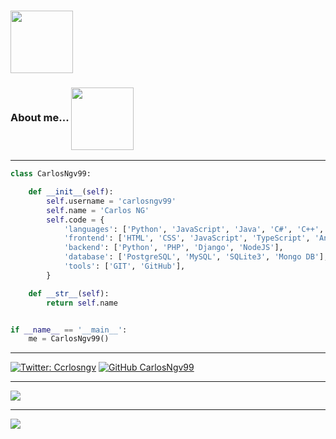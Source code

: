 ### <img align="center" src="https://media.giphy.com/media/uFlGZaUeQ7rv6B55io/giphy.gif" width="100">


###  About me...  <img align="center" src="https://media.giphy.com/media/aNqEFrYVnsS52/giphy.gif" width="100">

<hr>

```python
class CarlosNgv99:

    def __init__(self):
        self.username = 'carlosngv99'
        self.name = 'Carlos NG'
        self.code = {
            'languages': ['Python', 'JavaScript', 'Java', 'C#', 'C++', 'Go']
            'frontend': ['HTML', 'CSS', 'JavaScript', 'TypeScript', 'Angular', 'Boostrap'],
            'backend': ['Python', 'PHP', 'Django', 'NodeJS'],
            'database': ['PostgreSQL', 'MySQL', 'SQLite3', 'Mongo DB'],
            'tools': ['GIT', 'GitHub'],
        }

    def __str__(self):
        return self.name


if __name__ == '__main__':
    me = CarlosNgv99()

```

<hr>

[![Twitter: Ccrlosngv](https://img.shields.io/twitter/follow/carlosngv?style=social)](https://twitter.com/carlosngv)
[![GitHub CarlosNgv99](https://img.shields.io/github/followers/carlosngv99?label=follow&style=social)](https://github.com/carlosngv99)


<hr>

 <img align="center" src="https://github-readme-stats.vercel.app/api?username=carlosngv99&&show_icons=true&title_color=000000&icon_color=00B3B9&text_color=000000&bg_color=ffffff">
 
 <hr>
 
 <img align="center" src="https://github-readme-stats.vercel.app/api/top-langs/?username=carlosngv99">



